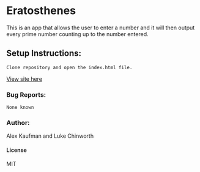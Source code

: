 # Eratosthenes
This is an app that allows the user to enter a number and it will then output every prime number counting up to the number entered.
## Setup Instructions:
```
Clone repository and open the index.html file.
```

[View site here](https://github.com/alexkaufman06/eratosthenes/tree/gh-pages)

### Bug Reports:
```
None known
```
### Author:
Alex Kaufman and Luke Chinworth
#### License
MIT
